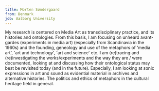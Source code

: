```yaml
---
title: Morten Søndergaard
from: Denmark
job: Aalborg University
---
```


My research is centered on Media Art as transdisciplinary practice, and its histories and ontologies. From this basis, I am focusing on unheard avant-gardes (experiments in media art) (especially from Scandinavia in the 1960s) and the founding, geneology and use of the metaphors of 'media art', 'art and technology', 'art and science' etc. I am (re)tracing and (re)investigating the works/experiments and the way they are / were documented, looking at and discussing how their ontological status may best be revisited today (and in the future). Especially, I am looking at sonic expressions in art and sound as evidential material in archives and alternative histories. The politics and ethics of metaphors in the cultural heritage field in general.